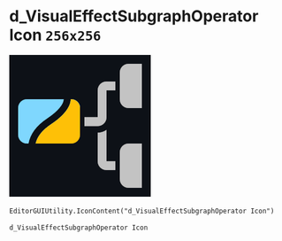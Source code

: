 # d_VisualEffectSubgraphOperator Icon `256x256`
<img src="/img/d_VisualEffectSubgraphOperator%20Icon.png" width=256 height=256>

``` CSharp
EditorGUIUtility.IconContent("d_VisualEffectSubgraphOperator Icon")
```
```
d_VisualEffectSubgraphOperator Icon
```
